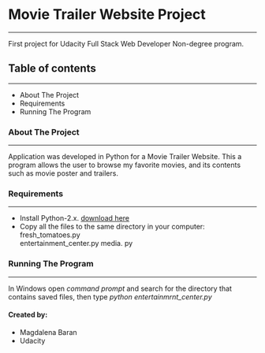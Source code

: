 
# Movie Trailer Website Project
___
First project for Udacity Full Stack Web Developer Non-degree program.
## Table of contents
___
  * About The Project
  * Requirements
  * Running The Program
### About The Project
___
Application was developed in Python for a Movie Trailer Website. This a program allows the user to browse my favorite movies, and its contents such as movie poster and trailers.
### Requirements
___
   * Install Python-2.x. [download here](https://www.python.org/downloads/)
   * Copy all the files to the same directory in your computer:
 fresh_tomatoes.py  
 entertainment_center.py 
 media. py 
### Running The Program
___
In Windows open _command prompt_ and search for the directory that contains saved files, then type
_python entertainmrnt_center.py_
#### Created by:
   * Magdalena Baran
   * Udacity
